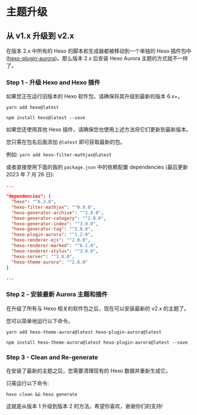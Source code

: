 # 主题升级

## 从 v1.x 升级到 v2.x

在版本 2.x 中所有的 Hexo 的脚本和生成器都被移动到一个单独的 Hexo 插件包中 ([hexo-plugin-aurora](https://github.com/auroral-ui/hexo-plugin-aurora))。那么版本 2.x 后安装 Hexo Aurora 主题的方式就不一样了。

### Step 1 - 升级 Hexo and Hexo 插件

如果您正在运行旧版本的 Hexo 软件包，请确保将其升级到最新的版本 6.x+。

<CodeGroup>
  <CodeGroupItem title="YARN">

```shell:no-line-numbers
yarn add hexo@latest
```

  </CodeGroupItem>

  <CodeGroupItem title="NPM">

```shell:no-line-numbers
npm install hexo@latest --save
```

  </CodeGroupItem>
</CodeGroup>

如果您还使用其他 Hexo 插件，请确保您也使用上述方法将它们更新到最新版本。

您只需在包名后面添加 `@latest` 即可获取最新的包。

例如: `yarn add hexo-filter-mathjax@latest`

或者直接使用下面的我的 `package.json` 中的依赖配置 dependencies (最后更新 2023 年 7 月 26 日):

```json
...

"dependencies": {
  "hexo": "^6.3.0",
  "hexo-filter-mathjax": "^0.9.0",
  "hexo-generator-archive": "^2.0.0",
  "hexo-generator-category": "^2.0.0",
  "hexo-generator-index": "^3.0.0",
  "hexo-generator-tag": "^2.0.0",
  "hexo-plugin-aurora": "^1.2.0",
  "hexo-renderer-ejs": "^2.0.0",
  "hexo-renderer-marked": "^6.1.0",
  "hexo-renderer-stylus": "^3.0.0",
  "hexo-server": "^3.0.0",
  "hexo-theme-aurora": "^2.0.0"
}

...
```

### Step 2 - 安装最新 Aurora 主题和插件

在升级了所有与 Hexo 相关的软件包之后，现在可以安装最新的 v2.x 的主题了。

您可以简单地运行以下命令。

<CodeGroup>
  <CodeGroupItem title="YARN">

```shell:no-line-numbers
yarn add hexo-theme-aurora@latest hexo-plugin-aurora@latest
```

  </CodeGroupItem>

  <CodeGroupItem title="NPM">

```shell:no-line-numbers
npm install hexo-theme-aurora@latest hexo-plugin-aurora@latest --save
```

  </CodeGroupItem>
</CodeGroup>

### Step 3 - Clean and Re-generate

在安装了最新的主题之后，您需要清理现有的 Hexo 数据并重新生成它。

只需运行以下命令:

```shell:no-line-numbers
hexo clean && hexo generate
```

这就是从版本 1 升级到版本 2 的方法。希望你喜欢，谢谢你们的支持!
